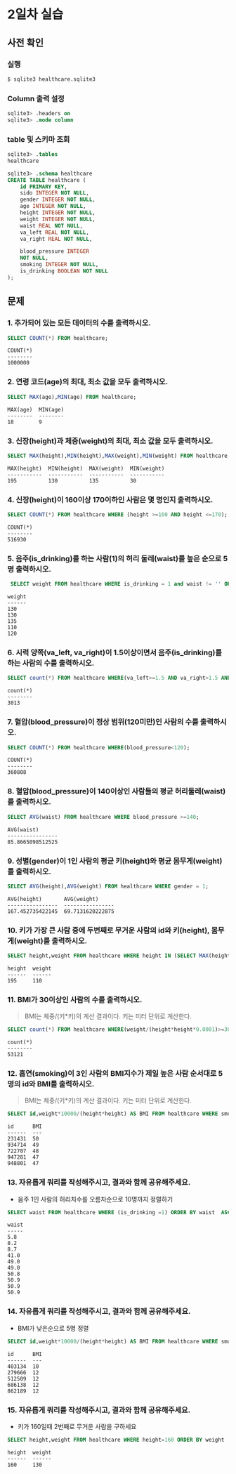 # 2일차 실습

## 사전 확인

### 실행

```bash
$ sqlite3 healthcare.sqlite3 
```

### Column 출력 설정

```sql
sqlite3> .headers on 
sqlite3> .mode column
```

### table 및 스키마 조회

```sql
sqlite3> .tables
healthcare

sqlite3> .schema healthcare
CREATE TABLE healthcare (
    id PRIMARY KEY,        
    sido INTEGER NOT NULL, 
    gender INTEGER NOT NULL,
    age INTEGER NOT NULL,  
    height INTEGER NOT NULL,
    weight INTEGER NOT NULL,
    waist REAL NOT NULL,   
    va_left REAL NOT NULL, 
    va_right REAL NOT NULL,

    blood_pressure INTEGER 
    NOT NULL,
    smoking INTEGER NOT NULL,
    is_drinking BOOLEAN NOT NULL
);
```

## 문제

### 1. 추가되어 있는 모든 데이터의 수를 출력하시오.

```sql
SELECT COUNT(*) FROM healthcare;
```

```
COUNT(*)
--------
1000000
```

### 2. 연령 코드(age)의 최대, 최소 값을 모두 출력하시오.

```sql
SELECT MAX(age),MIN(age) FROM healthcare;
```

```
MAX(age)  MIN(age)
--------  --------
18        9
```

### 3. 신장(height)과 체중(weight)의 최대, 최소 값을 모두 출력하시오.

```sql
SELECT MAX(height),MIN(height),MAX(weight),MIN(weight) FROM healthcare;
```

```
MAX(height)  MIN(height)  MAX(weight)  MIN(weight)
-----------  -----------  -----------  -----------
195          130          135          30
```

### 4. 신장(height)이 160이상 170이하인 사람은 몇 명인지 출력하시오.

```sql
SELECT COUNT(*) FROM healthcare WHERE (height >=160 AND height <=170);
```

```
COUNT(*)
--------
516930
```

### 5. 음주(is_drinking)를 하는 사람(1)의 허리 둘레(waist)를 높은 순으로 5명 출력하시오.

```sql
 SELECT weight FROM healthcare WHERE is_drinking = 1 and waist != '' ORDER BY waist DESC LIMIT 5;
```

```
weight
------
130
130
135
110
120
```

### 6. 시력 양쪽(va_left, va_right)이 1.5이상이면서 음주(is_drinking)를 하는 사람의 수를 출력하시오.

```sql
SELECT count(*) FROM healthcare WHERE(va_left>=1.5 AND va_right>1.5 AND is_drinking>0);
```

```
count(*)
--------
3013
```

### 7. 혈압(blood_pressure)이 정상 범위(120미만)인 사람의 수를 출력하시오.

```sql
SELECT COUNT(*) FROM healthcare WHERE(blood_pressure<120);
```

```
COUNT(*)
--------
360808
```

### 8. 혈압(blood_pressure)이 140이상인 사람들의 평균 허리둘레(waist)를 출력하시오.

```sql
SELECT AVG(waist) FROM healthcare WHERE blood_pressure >=140;
```

```
AVG(waist)
----------------
85.8665098512525
```

### 9. 성별(gender)이 1인 사람의 평균 키(height)와 평균 몸무게(weight)를 출력하시오.

```sql
SELECT AVG(height),AVG(weight) FROM healthcare WHERE gender = 1;
```

```
AVG(height)       AVG(weight)
----------------  ----------------
167.452735422145  69.7131620222875
```

### 10. 키가 가장 큰 사람 중에 두번째로 무거운 사람의 id와 키(height), 몸무게(weight)를 출력하시오.

```sql
SELECT height,weight FROM healthcare WHERE height IN (SELECT MAX(height) FROM healthcare) ORDER BY weight  DESC LIMIT 1 OFFSET 1;
```

```
height  weight
------  ------
195     110
```

### 11. BMI가 30이상인 사람의 수를 출력하시오.

> BMI는 체중/(키*키)의 계산 결과이다. 
> 키는 미터 단위로 계산한다.

```sql
SELECT count(*) FROM healthcare WHERE(weight/(height*height*0.0001)>=30);
```

```
count(*)
--------
53121
```

### 12. 흡연(smoking)이 3인 사람의 BMI지수가 제일 높은 사람 순서대로 5명의 id와 BMI를 출력하시오.

> BMI는 체중/(키*키)의 계산 결과이다. 
> 키는 미터 단위로 계산한다.

```sql
SELECT id,weight*10000/(height*height) AS BMI FROM healthcare WHERE smoking=3 ORDER BY BMI DESC LIMIT 5;
```

```
id      BMI
------  ---
231431  50
934714  49
722707  48
947281  47
948801  47
```

### 13. 자유롭게 쿼리를 작성해주시고, 결과와 함께 공유해주세요.

- 음주 1인 사람의 허리치수를 오름차순으로 10명까지 정렬하기 

```sql
SELECT waist FROM healthcare WHERE (is_drinking =1) ORDER BY waist  ASC LIMIT 10;
```

```
waist
-----
5.8
8.2
8.7
41.0
49.0
49.0
50.8
50.9
50.9
50.9
```

### 14. 자유롭게 쿼리를 작성해주시고, 결과와 함께 공유해주세요.

- BMI가 낮은순으로 5명 정렬

```sql
SELECT id,weight*10000/(height*height) AS BMI FROM healthcare WHERE smoking=3 ORDER BY BMI ASC LIMIT 5;
```

```
id      BMI
------  ---
403134  10
279666  12
512509  12
686138  12
862189  12
```

### 15. 자유롭게 쿼리를 작성해주시고, 결과와 함께 공유해주세요.

- 키가 160일때 2번째로 무거운 사람을 구하세요

```sql
SELECT height,weight FROM healthcare WHERE height=160 ORDER BY weight  DESC LIMIT 1 OFFSET 1;
```

```
height  weight
------  ------
160     130
```